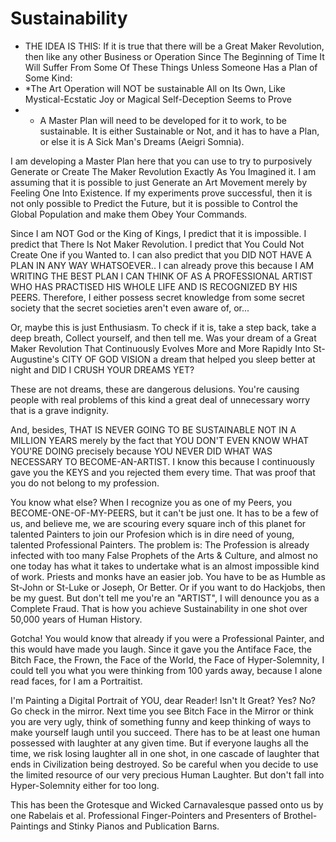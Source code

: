Sustainability
==============
* THE IDEA IS THIS: If it is true that there will be a Great Maker Revolution, then like any other Business or Operation Since The Beginning of Time It Will Suffer From Some Of These Things Unless Someone Has a Plan of Some Kind:
* *The Art Operation will NOT be sustainable All on Its Own, Like Mystical-Ecstatic Joy or Magical Self-Deception Seems to Prove
* * A Master Plan will need to be developed for it to work, to be sustainable. It is either Sustainable or Not, and it has to have a Plan, or else it is A Sick Man's Dreams (Aeigri Somnia).

I am developing a Master Plan here that you can use to try to purposively Generate or Create The Maker Revolution Exactly As You Imagined it. I am assuming that it is possible to just Generate an Art Movement merely by Feeling One Into Existence. If my experiments prove successful, then it is not only possible to Predict the Future, but it is possible to Control the Global Population and make them Obey Your Commands.

Since I am NOT God or the King of Kings, I predict that it is impossible. I predict that There Is Not Maker Revolution. I predict that You Could Not Create One if you Wanted to. I can also predict that you DID NOT HAVE A PLAN IN ANY WAY WHATSOEVER.. I can already prove this because I AM WRITING THE BEST PLAN I CAN THINK OF AS A PROFESSIONAL ARTIST WHO HAS PRACTISED HIS WHOLE LIFE AND IS RECOGNIZED BY HIS PEERS. Therefore, I either possess secret knowledge from some secret society that the secret societies aren't even aware of, or...

Or, maybe this is just Enthusiasm. To check if it is, take a step back, take a deep breath, Collect yourself, and then tell me. Was your dream of a Great Maker Revolution That Continuously Evolves More and More Rapidly Into St-Augustine's CITY OF GOD VISION a dream that helped you sleep better at night and DID I CRUSH YOUR DREAMS YET?

These are not dreams, these are dangerous delusions. You're causing people with real problems of this kind a great deal of unnecessary worry that is a grave indignity.

And, besides, THAT IS NEVER GOING TO BE SUSTAINABLE NOT IN A MILLION YEARS merely by the fact that YOU DON'T EVEN KNOW WHAT YOU'RE DOING precisely because YOU NEVER DID WHAT WAS NECESSARY TO BECOME-AN-ARTIST. I know this because I continuously gave you the KEYS and you rejected them every time. That was proof that you do not belong to my profession.

You know what else? When I recognize you as one of my Peers, you BECOME-ONE-OF-MY-PEERS, but it can't be just one. It has to be a few of us, and believe me, we are scouring every square inch of this planet for talented Painters to join our Profesion which is in dire need of young, talented Professional Painters. The problem is: The Profession is already infected with too many False Prophets of the Arts & Culture, and almost no one today has what it takes to undertake what is an almost impossible kind of work. Priests and monks have an easier job. You have to be as Humble as St-John or St-Luke or Joseph, Or Better. Or if you want to do Hackjobs, then be my guest. But don't tell me you're an "ARTIST", I will denounce you as a Complete Fraud. That is how you achieve Sustainability in one shot over 50,000 years of Human History.

Gotcha! You would know that already if you were a Professional Painter, and this would have made you laugh. Since it gave you the Antiface Face, the Bitch Face, the Frown, the Face of the World, the Face of Hyper-Solemnity, I could tell you what you were thinking from 100 yards away, because I alone read faces, for I am a Portraitist.

I'm Painting a Digital Portrait of YOU, dear Reader! Isn't It Great? Yes? No? Go check in the mirror. Next time you see Bitch Face in the Mirror or think you are very ugly, think of something funny and keep thinking of ways to make yourself laugh until you succeed. There has to be at least one human possessed with laughter at any given time. But if everyone laughs all the time, we risk losing laughter all in one shot, in one cascade of laughter that ends in Civilization being destroyed. So be careful when you decide to use the limited resource of our very precious Human Laughter. But don't fall into Hyper-Solemnity either for too long.

This has been the Grotesque and Wicked Carnavalesque passed onto us by one Rabelais et al. Professional Finger-Pointers and Presenters of Brothel-Paintings and Stinky Pianos and Publication Barns.
